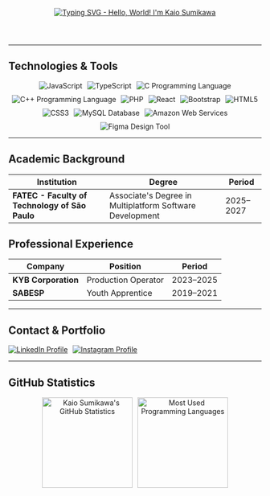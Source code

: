 <!-- Profile Header -->
<header>
  <p align="center">
    <a href="https://github.com/kaio-sumikawa">
      <img src="https://readme-typing-svg.demolab.com?font=Fira+Code&pause=1000&color=ADFF2F&center=true&vCenter=true&width=435&lines=Hello%2C+World!+I'm+Kaio+Sumikawa" 
           alt="Typing SVG - Hello, World! I'm Kaio Sumikawa">
    </a>
  </p>
</header>

<hr>

<!-- Technologies & Skills -->
<section>
  <h2> Technologies & Tools</h2>
  <div style="display: flex; gap: 10px; flex-wrap: wrap; justify-content: center;">
<img src="https://img.shields.io/badge/JavaScript-F7DF1E?style=for-the-badge&logo=javascript&logoColor=black" 
     alt="JavaScript" />
<img src="https://img.shields.io/badge/TypeScript-3178C6?style=for-the-badge&logo=typescript&logoColor=white" 
     alt="TypeScript" />
<img src="https://img.shields.io/badge/C-00599C?style=for-the-badge&logo=c&logoColor=white" 
     alt="C Programming Language" />
<img src="https://img.shields.io/badge/C%2B%2B-00599C?style=for-the-badge&logo=c%2B%2B&logoColor=white" 
     alt="C++ Programming Language" />
<img src="https://img.shields.io/badge/PHP-777BB4?style=for-the-badge&logo=php&logoColor=white" 
     alt="PHP" />
<img src="https://img.shields.io/badge/React-20232A?style=for-the-badge&logo=react&logoColor=61DAFB" 
     alt="React" />
<img src="https://img.shields.io/badge/Bootstrap-7952B3?style=for-the-badge&logo=bootstrap&logoColor=white" 
     alt="Bootstrap" />
<img src="https://img.shields.io/badge/HTML5-E34F26?style=for-the-badge&logo=html5&logoColor=white" 
     alt="HTML5" />
<img src="https://img.shields.io/badge/CSS3-1572B6?style=for-the-badge&logo=css3&logoColor=white" 
     alt="CSS3" />
<img src="https://img.shields.io/badge/MySQL-4479A1?style=for-the-badge&logo=mysql&logoColor=white" 
     alt="MySQL Database" />
<img src="https://img.shields.io/badge/AWS-232F3E?style=for-the-badge&logo=amazonaws&logoColor=white" 
     alt="Amazon Web Services" />
<img src="https://img.shields.io/badge/Figma-F24E1E?style=for-the-badge&logo=figma&logoColor=white" 
     alt="Figma Design Tool" />
  </div>
</section>

<hr>

<!-- Education -->
<section>
  <h2> Academic Background</h2>
  <table>
    <thead>
      <tr>
        <th>Institution</th>
        <th>Degree</th>
        <th>Period</th>
      </tr>
    </thead>
    <tbody>
      <tr>
        <td><strong>FATEC - Faculty of Technology of São Paulo</strong></td>
        <td>Associate's Degree in Multiplatform Software Development</td>
        <td>2025–2027</td>
      </tr>
    </tbody>
  </table>
</section>

<!-- Professional Experience -->
<section>
  <h2> Professional Experience</h2>
  <table>
    <thead>
      <tr>
        <th>Company</th>
        <th>Position</th>
        <th>Period</th>
      </tr>
    </thead>
    <tbody>
      <tr>
        <td><strong>KYB Corporation</strong></td>
        <td>Production Operator</td>
        <td>2023–2025</td>
      </tr>
      <tr>
        <td><strong>SABESP</strong></td>
        <td>Youth Apprentice</td>
        <td>2019–2021</td>
      </tr>
    </tbody>
  </table>
</section>

<hr>

<!-- Contact Information -->
<section>
  <h2> Contact & Portfolio</h2>
  <div style="display: flex; gap: 10px; flex-wrap: wrap;">
    <a href="https://www.linkedin.com/in/kaio-sumikawa/" target="_blank" rel="noopener noreferrer"><img src="https://img.shields.io/badge/LinkedIn-0A66C2?style=for-the-badge&logo=linkedin&logoColor=white" alt="LinkedIn Profile"></a><a href="https://www.instagram.com/toshiyuki.ks/" target="_blank" rel="noopener noreferrer"><img src="https://img.shields.io/badge/Instagram-E4405F?style=for-the-badge&logo=instagram&logoColor=white" alt="Instagram Profile"></a>
  </div>
</section>

<hr>

<!-- GitHub Statistics -->
<section>
  <h2> GitHub Statistics</h2>
  <p align="center">
    <a href="https://github.com/KaioSumikawa" target="_blank" rel="noopener noreferrer"><img height="180em" style="display: inline-block; margin-right: 10px;" src="https://github-readme-stats.vercel.app/api?username=KaioSumikawa&show_icons=true&theme=dark&include_all_commits=true&count_private=true&title_color=ADFF2F&text_color=ADFF2F&icon_color=ADFF2F&border_color=0d1117" alt="Kaio Sumikawa's GitHub Statistics"></a><a href="https://github.com/KaioSumikawa?tab=languages" target="_blank" rel="noopener noreferrer"><img height="180em" style="display: inline-block;" src="https://github-readme-stats.vercel.app/api/top-langs/?username=KaioSumikawa&layout=compact&langs_count=16&theme=dark&title_color=ADFF2F&text_color=ADFF2F&icon_color=ADFF2F&border_color=0d1117" alt="Most Used Programming Languages"></a>
  </p>
</section>
